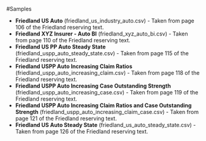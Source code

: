 #Samples

- **Friedland US Auto** (friedland_us_industry_auto.csv) - Taken from page 106 of the Friedland reserving text.
- **Friedland XYZ Insurer - Auto BI** (friedland_xyz_auto_bi.csv) - Taken from page 110 of the Friedland reserving text.
- **Friedland US PP Auto Steady State** (friedland_uspp_auto_steady_state.csv) - Taken from page 115 of the Friedland reserving text.
- **Friedland USPP Auto Increasing Claim Ratios** (friedland_uspp_auto_increasing_claim.csv) - Taken from page 118 of the Friedland reserving text.
- **Friedland USPP Auto Increasing Case Outstanding Strength** (friedland_uspp_auto_increasing_case.csv) - Taken from page 119 of the Friedland reserving text.
- **Friedland USPP Auto Increasing Claim Ratios and Case Outstanding Strength** (friedland_uspp_auto_increasing_claim_case.csv) - Taken from page 121 of the Friedland reserving text.
- **Friedland US Auto Steady State** (friedland_us_auto_steady_state.csv) - Taken from page 126 of the Friedland reserving text.